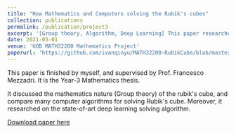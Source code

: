 ```yaml
---
title: "How Mathematics and Computers solving the Rubik's cubes"
collection: publications
permalink: /publication/project3
excerpt: '[Group theory, Algorithm, Deep Learning] This paper researched and compared the algorithms of solving Rubik's Cube'
date: 2021-05-01
venue: 'UOB MATH32200 Mathematics Project'
paperurl: 'https://github.com/ivanqinyu/MATH32200-RubikCube/blob/master/math_rubik.pdf'
---
```

This paper is finished by myself, and supervised by Prof. Francesco Mezzadri. It is the Year-3 Mathematics thesis.

It discussed the mathematics nature (Group theory) of the rubik's cube, and compare many computer algorithms for solving Rubik's cube. 
Moreover, it researched on the state-of-art deep learning solving algorithm.


[Download paper here](https://github.com/ivanqinyu/MATH32200-RubikCube)